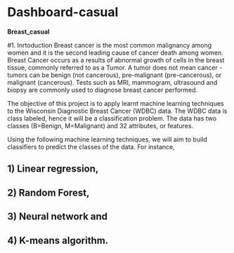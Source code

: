 # Dashboard-casual
**Breast_casual**


#1. Inrtoduction
Breast cancer is the most common malignancy among women and it is the second leading cause of cancer death among women.
Breast Cancer occurs as a results of abnormal growth of cells in the breast tissue, commonly referred to as a Tumor. 
A tumor does not mean cancer - tumors can be benign (not cancerous), pre-malignant (pre-cancerous), or malignant (cancerous).
 Tests such as MRI, mammogram, ultrasound and biopsy are commonly used to diagnose breast cancer performed.

The objective of this project is to apply learnt machine learning techniques to the Wisconsin Diagnostic Breast Cancer (WDBC) data. The WDBC data is class labeled, hence it will be a classification problem. The data has two classes (B=Benign, M=Malignant) and 32 attributes, or features.

Using the following machine learning techniques, we will aim to build classifiers to predict the classes of the data. For instance, 

## 1) Linear regression,

## 2) Random Forest, 

## 3) Neural network and 

## 4) K-means algorithm.


